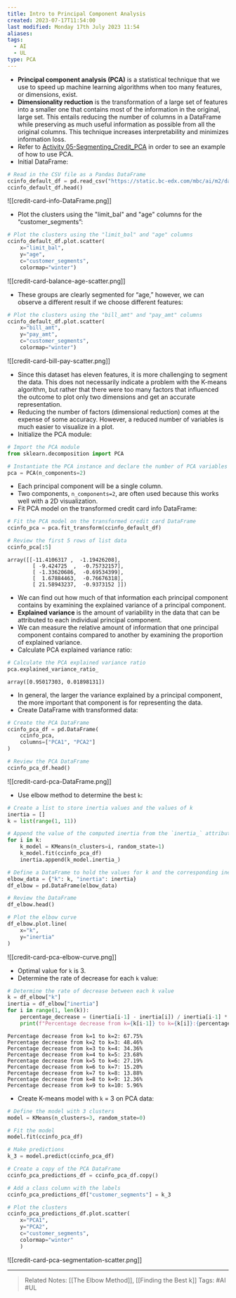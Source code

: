 ```yaml
---
title: Intro to Principal Component Analysis
created: 2023-07-17T11:54:00
last modified: Monday 17th July 2023 11:54
aliases: 
tags:
  - AI
  - UL
type: PCA
---
```

- **Principal component analysis (PCA)** is a statistical technique that we use to speed up machine learning algorithms when too many features, or dimensions, exist.
- **Dimensionality reduction** is the transformation of a large set of features into a smaller one that contains most of the information in the original, large set. This entails reducing the number of columns in a DataFrame while preserving as much useful information as possible from all the original columns. This technique increases interpretability and minimizes information loss.
- Refer to [Activity 05-Segmenting_Credit_PCA](file:///C:/Users/JORMIL/Work/AI_MicroBootCamp/mbc-ai/02-Unsupervised-Learning/demos/05-Segementing_Credit_PCA) in order to see an example of how to use PCA.
- Initial DataFrame:
```python
# Read in the CSV file as a Pandas DataFrame
ccinfo_default_df = pd.read_csv("https://static.bc-edx.com/mbc/ai/m2/datasets/ccinfo-transformed.csv")
ccinfo_default_df.head()
```
![[credit-card-info-DataFrame.png]]
- Plot the clusters using the "limit_bal" and "age" columns for the “customer_segments”:
```python
# Plot the clusters using the "limit_bal" and "age" columns
ccinfo_default_df.plot.scatter(
    x="limit_bal",
    y="age",
    c="customer_segments",
    colormap="winter")
```
![[credit-card-balance-age-scatter.png]]
- These groups are clearly segmented for “age,” however, we can observe a different result if we choose different features:
```python
# Plot the clusters using the "bill_amt" and "pay_amt" columns
ccinfo_default_df.plot.scatter(
    x="bill_amt",
    y="pay_amt",
    c="customer_segments",
    colormap="winter")
```
![[credit-card-bill-pay-scatter.png]]
- Since this dataset has eleven features, it is more challenging to segment the data. This does not necessarily indicate a problem with the K-means algorithm, but rather that there were too many factors that influenced the outcome to plot only two dimensions and get an accurate representation.
- Reducing the number of factors (dimensional reduction) comes at the expense of some accuracy. However, a reduced number of variables is much easier to visualize in a plot.
- Initialize the PCA module:
```python
# Import the PCA module
from sklearn.decomposition import PCA

# Instantiate the PCA instance and declare the number of PCA variables
pca = PCA(n_components=2)
```
- Each principal component will be a single column.
- Two components, `n_components=2`, are often used because this works well with a 2D visualization.
- Fit PCA model on the transformed credit card info DataFrame:
```python
# Fit the PCA model on the transformed credit card DataFrame
ccinfo_pca = pca.fit_transform(ccinfo_default_df)

# Review the first 5 rows of list data
ccinfo_pca[:5]
```
```text
array([[-11.4106317 ,  -1.19426208],
        [ -9.424725  ,  -0.75732157],
        [ -1.33620686,  -0.69534399],
        [  1.67884463,  -0.76676318],
        [ 21.58943237,  -0.9373152 ]])
```
- We can find out how much of that information each principal component contains by examining the explained variance of a principal component.
- **Explained variance** is the amount of variability in the data that can be attributed to each individual principal component. 
- We can measure the relative amount of information that one principal component contains compared to another by examining the proportion of explained variance.
- Calculate PCA explained variance ratio:
```python
# Calculate the PCA explained variance ratio
pca.explained_variance_ratio_
```
```text
array([0.95017303, 0.01898131])
```
- In general, the larger the variance explained by a principal component, the more important that component is for representing the data.
- Create DataFrame with transformed data:
```python
# Create the PCA DataFrame
ccinfo_pca_df = pd.DataFrame(
    ccinfo_pca,
    columns=["PCA1", "PCA2"]
)

# Review the PCA DataFrame
ccinfo_pca_df.head()
```
![[credit-card-pca-DataFrame.png]]
- Use elbow method to determine the best `k`:
```python
# Create a list to store inertia values and the values of k
inertia = []
k = list(range(1, 11))

# Append the value of the computed inertia from the `inertia_` attribute of the K-means model instance
for i in k:
    k_model = KMeans(n_clusters=i, random_state=1)
    k_model.fit(ccinfo_pca_df)
    inertia.append(k_model.inertia_)

# Define a DataFrame to hold the values for k and the corresponding inertia
elbow_data = {"k": k, "inertia": inertia}
df_elbow = pd.DataFrame(elbow_data)

# Review the DataFrame
df_elbow.head()

# Plot the elbow curve
df_elbow.plot.line(
    x="k",
    y="inertia"
)
```
![[credit-card-pca-elbow-curve.png]]
- Optimal value for `k` is 3.
- Determine the rate of decrease for each `k` value:
```python
# Determine the rate of decrease between each k value
k = df_elbow["k"]
inertia = df_elbow["inertia"]
for i in range(1, len(k)):
    percentage_decrease = (inertia[i-1] - inertia[i]) / inertia[i-1] * 100
    print(f"Percentage decrease from k={k[i-1]} to k={k[i]}:{percentage_decrease:.2f}%")
```
```text
Percentage decrease from k=1 to k=2: 67.75%
Percentage decrease from k=2 to k=3: 48.46%
Percentage decrease from k=3 to k=4: 34.36%
Percentage decrease from k=4 to k=5: 23.68%
Percentage decrease from k=5 to k=6: 27.19%
Percentage decrease from k=6 to k=7: 15.20%
Percentage decrease from k=7 to k=8: 13.88%
Percentage decrease from k=8 to k=9: 12.36%
Percentage decrease from k=9 to k=10: 5.96%
```
- Create K-means model with `k` = 3 on PCA data:
```python
# Define the model with 3 clusters
model = KMeans(n_clusters=3, random_state=0)

# Fit the model
model.fit(ccinfo_pca_df)

# Make predictions
k_3 = model.predict(ccinfo_pca_df)

# Create a copy of the PCA DataFrame
ccinfo_pca_predictions_df = ccinfo_pca_df.copy()

# Add a class column with the labels
ccinfo_pca_predictions_df["customer_segments"] = k_3

# Plot the clusters
ccinfo_pca_predictions_df.plot.scatter(
    x="PCA1",
    y="PCA2",
    c="customer_segments",
    colormap="winter"
    )
```
![[credit-card-pca-segmentation-scatter.png]]

---
>Related Notes: [[The Elbow Method]], [[Finding the Best k]]
>Tags: #AI #UL 
